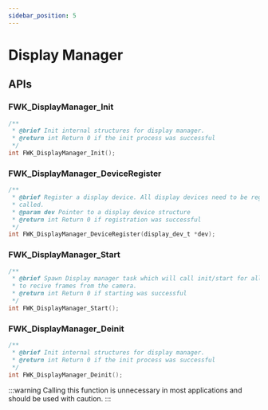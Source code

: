```yaml
---
sidebar_position: 5
---
```


# Display Manager

<!-- TODO: Overview of Display Manager-->

## APIs

### FWK_DisplayManager_Init

```c
/**
 * @brief Init internal structures for display manager.
 * @return int Return 0 if the init process was successful
 */
int FWK_DisplayManager_Init();
```

### FWK_DisplayManager_DeviceRegister

```c
/**
 * @brief Register a display device. All display devices need to be registered before FWK_DisplayManager_Start is
 * called.
 * @param dev Pointer to a display device structure
 * @return int Return 0 if registration was successful
 */
int FWK_DisplayManager_DeviceRegister(display_dev_t *dev);
```

### FWK_DisplayManager_Start

```c
/**
 * @brief Spawn Display manager task which will call init/start for all registered display devices. Will start the flow
 * to recive frames from the camera.
 * @return int Return 0 if starting was successful
 */
int FWK_DisplayManager_Start();
```

### FWK_DisplayManager_Deinit

```c
/**
 * @brief Init internal structures for display manager.
 * @return int Return 0 if the init process was successful
 */
int FWK_DisplayManager_Deinit();
```

:::warning
Calling this function is unnecessary in most applications and should be used with caution.
:::
